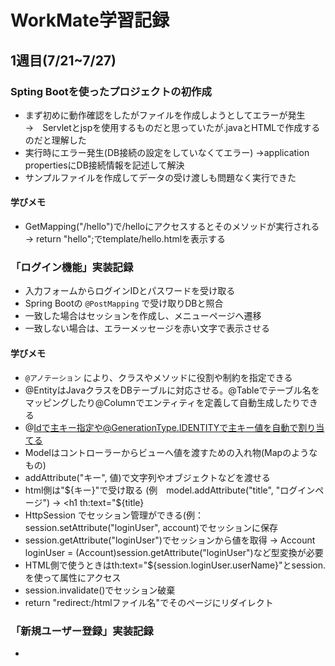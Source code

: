 # WorkMate学習記録

## 1週目(7/21~7/27)  
###  Spting Bootを使ったプロジェクトの初作成
- まず初めに動作確認をしたがファイルを作成しようとしてエラーが発生  
  →　Servletとjspを使用するものだと思っていたが.javaとHTMLで作成するのだと理解した
- 実行時にエラー発生(DB接続の設定をしていなくてエラー)
  →application propertiesにDB接続情報を記述して解決
- サンプルファイルを作成してデータの受け渡しも問題なく実行できた

#### 学びメモ
- GetMapping("/hello")で/helloにアクセスするとそのメソッドが実行される  
  → return "hello";でtemplate/hello.htmlを表示する

### 「ログイン機能」実装記録
- 入力フォームからログインIDとパスワードを受け取る  
- Spring Bootの `@PostMapping` で受け取りDBと照合  
- 一致した場合はセッションを作成し、メニューページへ遷移  
- 一致しない場合は、エラーメッセージを赤い文字で表示させる

#### 学びメモ
- `@アノテーション` により、クラスやメソッドに役割や制約を指定できる
- @EntityはJavaクラスをDBテーブルに対応させる。@Tableでテーブル名をマッピングしたり@Columnでエンティティを定義して自動生成したりできる
- @Idで主キー指定や@GenerationType.IDENTITYで主キー値を自動で割り当てる
- Modelはコントローラーからビューへ値を渡すための入れ物(Mapのようなもの)
- addAttribute("キー", 値)で文字列やオブジェクトなどを渡せる
- html側は"${キー}"で受け取る  
  (例　model.addAttribute("title", "ログインページ") → <h1 th:text="${title}</h1> <!-- ログインページ -->
- HttpSession でセッション管理ができる(例：session.setAttribute("loginUser", account)でセッションに保存
- session.getAttribute("loginUser")でセッションから値を取得
  → Account loginUser = (Account)session.getAttribute("loginUser")など型変換が必要
- HTML側で使うときはth:text="${session.loginUser.userName}"とsession.を使って属性にアクセス
- session.invalidate()でセッション破棄
- return "redirect:/htmlファイル名"でそのページにリダイレクト

### 「新規ユーザー登録」実装記録
- 

